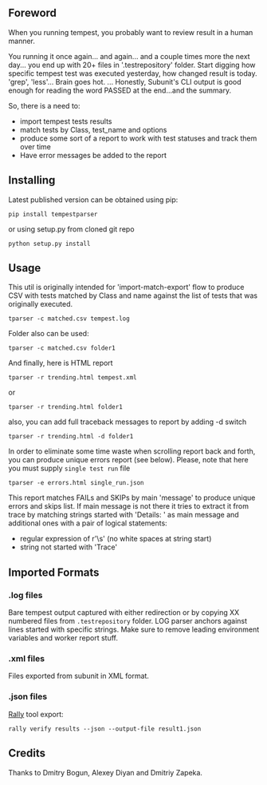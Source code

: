 ## Foreword

When you running tempest, you probably want to review result in a human manner.

You running it once again... and again... and a couple times more the next day... you end up with 20+ files in '.testrepository' folder. Start digging how specific tempest test was executed yesterday, how changed result is today. 'grep', 'less'... Brain goes hot.
...
Honestly, Subunit's CLI output is good enough for reading the word PASSED at the end...and the summary.

So, there is a need to:
- import tempest tests results
- match tests by Class, test_name and options
- produce some sort of a report to work with test statuses and track them over time
- Have error messages be added to the report


## Installing

Latest published version can be obtained using pip:

```pip install tempestparser```

or using setup.py from cloned git repo

```python setup.py install```

## Usage

This util is originally intended for 'import-match-export' flow to produce CSV with tests matched by Class and name against the list of tests that was originally executed.

```tparser -c matched.csv tempest.log```

Folder also can be used:

```tparser -c matched.csv folder1```

And finally, here is HTML report

```tparser -r trending.html tempest.xml```

or

```tparser -r trending.html folder1```

also, you can add full traceback messages to report by adding -d switch

```tparser -r trending.html -d folder1```

In order to eliminate some time waste when scrolling report back and forth,
you can produce unique errors report (see below).
Please, note that here you must supply `single test run` file

```tparser -e errors.html single_run.json```

This report matches FAILs and SKIPs by main 'message' to produce unique errors and skips list. If main message is not there it tries to extract it from trace by matching strings started with 'Details: ' as main message and additional ones with a pair of logical statements:
- regular expression of r'\s' (no white spaces at string start)
- string not started with 'Trace'


## Imported Formats

### .log files
Bare tempest output captured with either redirection or by copying XX numbered files from `.testrepository` folder.
LOG parser anchors against lines started with specific strings. Make sure to remove leading environment variables and worker report stuff.

### .xml files
Files exported from subunit in XML format.

### .json files
[Rally](https://github.com/openstack/rally) tool export: 

```rally verify results --json --output-file result1.json```

## Credits

Thanks to Dmitry Bogun, Alexey Diyan and Dmitriy Zapeka.

